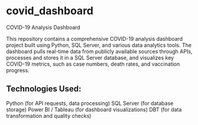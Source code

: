 # covid_dashboard
COVID-19 Analysis Dashboard

This repository contains a comprehensive COVID-19 analysis dashboard project built using Python, SQL Server, and various data analytics tools. The dashboard pulls real-time data from publicly available sources through APIs, processes and stores it in a SQL Server database, and visualizes key COVID-19 metrics, such as case numbers, death rates, and vaccination progress.

## Technologies Used:
Python (for API requests, data processing)
SQL Server (for database storage)
Power BI / Tableau (for dashboard visualizations)
DBT (for data transformation and quality checks)
